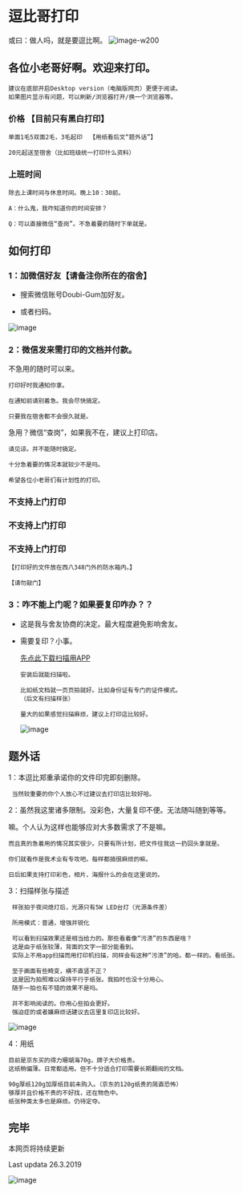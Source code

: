 # 逗比哥打印
   或曰：做人吗，就是要逗比啊。
   ![image-w200](https://github.com/DLGum/DLGum.github.io/blob/master/images/3.jpg)
## 各位小老哥好啊。欢迎来打印。

    建议在底部开启Desktop version（电脑版网页）更便于阅读。
    如果图片显示有问题，可以刷新/浏览器打开/换一个浏览器等。

### 价格   【目前只有黑白打印】

    单面1毛5双面2毛，3毛起印  【用纸看后文“题外话”】

    20元起送至宿舍（比如班级统一打印什么资料）

### 上班时间

    除去上课时间与休息时间。晚上10：30前。

    A：什么鬼，我咋知道你的时间安排？

    Q：可以直接微信“查岗”。不急着要的随时下单就是。


## 如何打印

### 1：加微信好友【请备注你所在的宿舍】

* 搜索微信账号Doubi-Gum加好友。

* 或者扫码。

![image](https://github.com/DLGum/DLGum.github.io/blob/master/images/doubi-gum.png)



### 2：微信发来需打印的文档并付款。
 
   不急用的随时可以来。
  
    打印好时我通知你拿。
    
    在通知前请别着急。我会尽快搞定。
    
    只要我在宿舍都不会很久就是。
  
   急用？微信“查岗”，如果我不在，建议上打印店。

    请见谅。并不能随时搞定。
    
    十分急着要的情况本就较少不是吗。
    
    希望各位小老哥们有计划性的打印。

### 不支持上门打印
### 不支持上门打印
### 不支持上门打印

    【打印好的文件放在西八348门外的防水箱内。】
   
    【请勿敲门】



### 3：咋不能上门呢？如果要复印咋办？？

* 这是我与舍友协商的决定。最大程度避免影响舍友。

* 需要复印？小事。

     [先点此下载扫描用APP](https://www.lanzous.com/i3jwj7a)

      安装后就能扫描啦。
      
      比如纸文档就一页页拍就好。比如身份证有专门的证件模式。
      （后文有扫描样张）
      
      量大的如果感觉扫描麻烦，建议上打印店比较好。
  
  
  ![image](https://github.com/DLGum/DLGum.github.io/blob/master/images/2.jpg)
  
## 题外话
  
1：本逗比郑重承诺你的文件印完即刻删除。
     
     当然较重要的你个人放心不过建议去打印店比较好哈。
     
2：虽然我这里诸多限制。没彩色，大量复印不便。无法随叫随到等等。
  
   嘛。个人认为这样也能够应对大多数需求了不是嘛。
     
    而且真的急着用的情况其实很少。只要有所计划，把文件往我这一扔回头拿就是。
     
    你们就看作是我术业有专攻吧。每样都搞很麻烦的嘛。
    
    日后如果支持打印彩色，相片，海报什么的会在这里说的。
     
3：扫描样张与描述
  
     样张拍于夜间熄灯后，光源只有5W LED台灯（光源条件差）
     
     所用模式：普通，增强并锐化
     
     可以看到扫描效果还是相当给力的。那些看着像“污渍”的东西是啥？
     这是由于纸张较薄，背面的文字一部分能看到。
     实际上不用app扫描而用打印机扫描，同样会有这种“污渍”的哈。都一样的。看纸张。
     
     至于画面有些畸变，横不直竖不正？
     这是因为拍照难以保持平行于纸张。我拍时也没十分用心。
     随手一拍也有不错的效果不是吗。
     
     并不影响阅读的。你用心些拍会更好。
     强迫症的或者嫌麻烦话建议去店里复印店比较好。
  
  ![image](https://github.com/DLGum/DLGum.github.io/blob/master/images/scansample.jpg)
  

4：用纸

    目前是京东买的得力珊瑚海70g，牌子大价格贵。
    这纸稍偏薄。日常都适用。但不十分适合打印需要长期翻阅的文档。
   
    90g厚纸120g加厚纸目前未购入。（京东的120g纸贵的简直恐怖）
    够厚并且价格不贵的不好找，还在物色中。
    纸张种类太多也是麻烦。仍待定夺。
  
  
  ## 完毕
  本网页将持续更新
  
  Last updata 26.3.2019

![image](https://github.com/DLGum/DLGum.github.io/blob/master/images/1.jpg)

